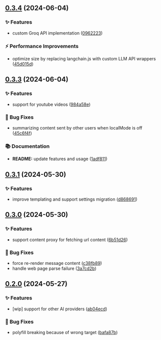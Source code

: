 ## [0.3.4](/JanitorialMess/Summarizer/compare/v0.3.3...v0.3.4) (2024-06-04)

### ✨ Features

* custom Groq API implementation ([0962223](/JanitorialMess/Summarizer/commit/0962223834b270a707368043c79084c3a04e8db6))

### ⚡ Performance Improvements

* optimize size by replacing langchain.js with custom LLM API wrappers ([45d015d](/JanitorialMess/Summarizer/commit/45d015d31d2ff0c8a186b99e7b4b79b0911fa449))
## [0.3.3](/JanitorialMess/Summarizer/compare/v0.3.1...v0.3.3) (2024-06-04)

### ✨ Features

* support for youtube videos ([984a58e](/JanitorialMess/Summarizer/commit/984a58e1575406b558a5e49ae754fd3d7c76e25b))

### 🐛 Bug Fixes

* summarizing content sent by other users when localMode is off ([45c6f4f](/JanitorialMess/Summarizer/commit/45c6f4f90039b799a3955427423508e9f132eaf1))

### 📚 Documentation

* **README:** update features and usage ([1adf811](/JanitorialMess/Summarizer/commit/1adf811dbb7a415b111e3027fb0d5ac9ec0d0f80))
## [0.3.1](/JanitorialMess/Summarizer/compare/v0.3.0...v0.3.1) (2024-05-30)

### ✨ Features

* improve templating and support settings migration ([d868691](/JanitorialMess/Summarizer/commit/d8686912863946a55aeb3dac60897d6033138473))
## [0.3.0](/JanitorialMess/Summarizer/compare/v0.2.0...v0.3.0) (2024-05-30)

### ✨ Features

* support content proxy for fetching url content ([6b51d26](/JanitorialMess/Summarizer/commit/6b51d267cc20f2b39a4fb55da6a7903ce7cb829e))

### 🐛 Bug Fixes

* force re-render message content ([c38fb89](/JanitorialMess/Summarizer/commit/c38fb89583e7d441b73a47adcea05b5fbc1f6c76))
* handle web page parse failure ([3a7cd2b](/JanitorialMess/Summarizer/commit/3a7cd2b5cdffdf8b772d948aa546a9698a8df121))
## [0.2.0](/JanitorialMess/Summarizer/compare/ab04ecdc680ed42ecc3549eeb464a6f988bb1c6c...v0.2.0) (2024-05-27)

### ✨ Features

* [wip] support for other AI providers ([ab04ecd](/JanitorialMess/Summarizer/commit/ab04ecdc680ed42ecc3549eeb464a6f988bb1c6c))

### 🐛 Bug Fixes

* polyfill breaking because of wrong target ([bafa87b](/JanitorialMess/Summarizer/commit/bafa87bacbc79fde4e72da907e8b08a7fb9908af))
